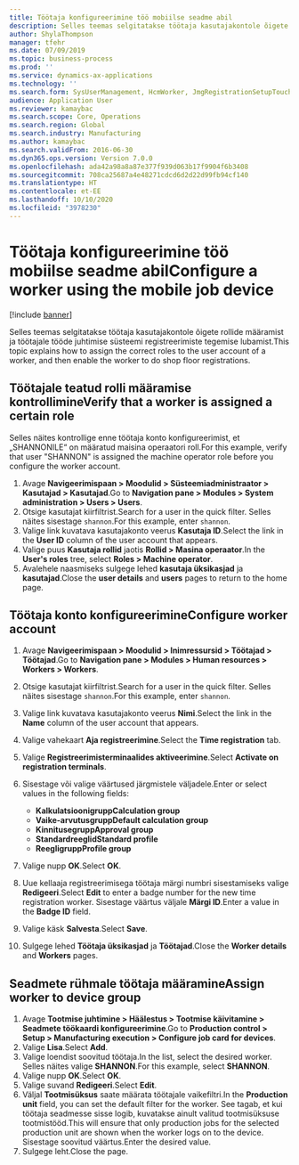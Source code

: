 ```yaml
---
title: Töötaja konfigureerimine töö mobiilse seadme abil
description: Selles teemas selgitatakse töötaja kasutajakontole õigete rollide määramist ja töötajale tööde juhtimise süsteemi registreerimiste tegemise lubamist.
author: ShylaThompson
manager: tfehr
ms.date: 07/09/2019
ms.topic: business-process
ms.prod: ''
ms.service: dynamics-ax-applications
ms.technology: ''
ms.search.form: SysUserManagement, HcmWorker, JmgRegistrationSetupTouch, JmgRegistrationSetupAssignUsers
audience: Application User
ms.reviewer: kamaybac
ms.search.scope: Core, Operations
ms.search.region: Global
ms.search.industry: Manufacturing
ms.author: kamaybac
ms.search.validFrom: 2016-06-30
ms.dyn365.ops.version: Version 7.0.0
ms.openlocfilehash: ada42a98a8a87e377f939d063b17f9904f6b3408
ms.sourcegitcommit: 708ca25687a4e48271cdcd6d2d22d99fb94cf140
ms.translationtype: HT
ms.contentlocale: et-EE
ms.lasthandoff: 10/10/2020
ms.locfileid: "3978230"
---
```

# <a name="configure-a-worker-using-the-mobile-job-device"></a><span data-ttu-id="1e7fb-103">Töötaja konfigureerimine töö mobiilse seadme abil</span><span class="sxs-lookup"><span data-stu-id="1e7fb-103">Configure a worker using the mobile job device</span></span>

[!include [banner](../../includes/banner.md)]

<span data-ttu-id="1e7fb-104">Selles teemas selgitatakse töötaja kasutajakontole õigete rollide määramist ja töötajale tööde juhtimise süsteemi registreerimiste tegemise lubamist.</span><span class="sxs-lookup"><span data-stu-id="1e7fb-104">This topic explains how to assign the correct roles to the user account of a worker, and then enable the worker to do shop floor registrations.</span></span>

## <a name="verify-that-a-worker-is-assigned-a-certain-role"></a><span data-ttu-id="1e7fb-105">Töötajale teatud rolli määramise kontrollimine</span><span class="sxs-lookup"><span data-stu-id="1e7fb-105">Verify that a worker is assigned a certain role</span></span>

<span data-ttu-id="1e7fb-106">Selles näites kontrollige enne töötaja konto konfigureerimist, et „SHANNONILE“ on määratud maisina operaatori roll.</span><span class="sxs-lookup"><span data-stu-id="1e7fb-106">For this example, verify that user "SHANNON" is assigned the machine operator role before you configure the worker account.</span></span>

1. <span data-ttu-id="1e7fb-107">Avage **Navigeerimispaan > Moodulid > Süsteemiadministraator > Kasutajad > Kasutajad**.</span><span class="sxs-lookup"><span data-stu-id="1e7fb-107">Go to **Navigation pane > Modules > System administration > Users > Users**.</span></span>
2. <span data-ttu-id="1e7fb-108">Otsige kasutajat kiirfiltrist.</span><span class="sxs-lookup"><span data-stu-id="1e7fb-108">Search for a user in the quick filter.</span></span> <span data-ttu-id="1e7fb-109">Selles näites sisestage `shannon`.</span><span class="sxs-lookup"><span data-stu-id="1e7fb-109">For this example, enter `shannon`.</span></span>
3. <span data-ttu-id="1e7fb-110">Valige link kuvatava kasutajakonto veerus **Kasutaja ID**.</span><span class="sxs-lookup"><span data-stu-id="1e7fb-110">Select the link in the **User ID** column of the user account that appears.</span></span>
4. <span data-ttu-id="1e7fb-111">Valige puus **Kasutaja rollid** jaotis **Rollid > Masina operaator**.</span><span class="sxs-lookup"><span data-stu-id="1e7fb-111">In the **User's roles** tree, select **Roles > Machine operator**.</span></span>
5. <span data-ttu-id="1e7fb-112">Avalehele naasmiseks sulgege lehed **kasutaja üksikasjad** ja **kasutajad**.</span><span class="sxs-lookup"><span data-stu-id="1e7fb-112">Close the **user details** and **users** pages to return to the home page.</span></span>

## <a name="configure-worker-account"></a><span data-ttu-id="1e7fb-113">Töötaja konto konfigureerimine</span><span class="sxs-lookup"><span data-stu-id="1e7fb-113">Configure worker account</span></span>
1. <span data-ttu-id="1e7fb-114">Avage **Navigeerimispaan > Moodulid > Inimressursid > Töötajad > Töötajad**.</span><span class="sxs-lookup"><span data-stu-id="1e7fb-114">Go to **Navigation pane > Modules > Human resources > Workers > Workers**.</span></span>
2. <span data-ttu-id="1e7fb-115">Otsige kasutajat kiirfiltrist.</span><span class="sxs-lookup"><span data-stu-id="1e7fb-115">Search for a user in the quick filter.</span></span> <span data-ttu-id="1e7fb-116">Selles näites sisestage `shannon`.</span><span class="sxs-lookup"><span data-stu-id="1e7fb-116">For this example, enter `shannon`.</span></span>
3. <span data-ttu-id="1e7fb-117">Valige link kuvatava kasutajakonto veerus **Nimi**.</span><span class="sxs-lookup"><span data-stu-id="1e7fb-117">Select the link in the **Name** column of the user account that appears.</span></span>
4. <span data-ttu-id="1e7fb-118">Valige vahekaart **Aja registreerimine**.</span><span class="sxs-lookup"><span data-stu-id="1e7fb-118">Select the **Time registration** tab.</span></span>
5. <span data-ttu-id="1e7fb-119">Valige **Registreerimisterminaalides aktiveerimine**.</span><span class="sxs-lookup"><span data-stu-id="1e7fb-119">Select **Activate on registration terminals**.</span></span>
6. <span data-ttu-id="1e7fb-120">Sisestage või valige väärtused järgmistele väljadele.</span><span class="sxs-lookup"><span data-stu-id="1e7fb-120">Enter or select values in the following fields:</span></span>  

    - <span data-ttu-id="1e7fb-121">**Kalkulatsioonigrupp**</span><span class="sxs-lookup"><span data-stu-id="1e7fb-121">**Calculation group**</span></span>  
    - <span data-ttu-id="1e7fb-122">**Vaike-arvutusgrupp**</span><span class="sxs-lookup"><span data-stu-id="1e7fb-122">**Default calculation group**</span></span>  
    - <span data-ttu-id="1e7fb-123">**Kinnitusegrupp**</span><span class="sxs-lookup"><span data-stu-id="1e7fb-123">**Approval group**</span></span>  
    - <span data-ttu-id="1e7fb-124">**Standardreeglid**</span><span class="sxs-lookup"><span data-stu-id="1e7fb-124">**Standard profile**</span></span>  
    - <span data-ttu-id="1e7fb-125">**Reegligrupp**</span><span class="sxs-lookup"><span data-stu-id="1e7fb-125">**Profile group**</span></span>  

7. <span data-ttu-id="1e7fb-126">Valige nupp **OK**.</span><span class="sxs-lookup"><span data-stu-id="1e7fb-126">Select **OK**.</span></span>
8. <span data-ttu-id="1e7fb-127">Uue kellaaja registreerimisega töötaja märgi numbri sisestamiseks valige **Redigeeri**.</span><span class="sxs-lookup"><span data-stu-id="1e7fb-127">Select **Edit** to enter a badge number for the new time registration worker.</span></span> <span data-ttu-id="1e7fb-128">Sisestage väärtus väljale **Märgi ID**.</span><span class="sxs-lookup"><span data-stu-id="1e7fb-128">Enter a value in the **Badge ID** field.</span></span>
9. <span data-ttu-id="1e7fb-129">Valige käsk **Salvesta**.</span><span class="sxs-lookup"><span data-stu-id="1e7fb-129">Select **Save**.</span></span>
10. <span data-ttu-id="1e7fb-130">Sulgege lehed **Töötaja üksikasjad** ja **Töötajad**.</span><span class="sxs-lookup"><span data-stu-id="1e7fb-130">Close the **Worker details** and **Workers** pages.</span></span>

## <a name="assign-worker-to-device-group"></a><span data-ttu-id="1e7fb-131">Seadmete rühmale töötaja määramine</span><span class="sxs-lookup"><span data-stu-id="1e7fb-131">Assign worker to device group</span></span>
1. <span data-ttu-id="1e7fb-132">Avage **Tootmise juhtimine > Häälestus > Tootmise käivitamine > Seadmete töökaardi konfigureerimine**.</span><span class="sxs-lookup"><span data-stu-id="1e7fb-132">Go to **Production control > Setup > Manufacturing execution > Configure job card for devices**.</span></span>
2. <span data-ttu-id="1e7fb-133">Valige **Lisa**.</span><span class="sxs-lookup"><span data-stu-id="1e7fb-133">Select **Add**.</span></span>
3. <span data-ttu-id="1e7fb-134">Valige loendist soovitud töötaja.</span><span class="sxs-lookup"><span data-stu-id="1e7fb-134">In the list, select the desired worker.</span></span> <span data-ttu-id="1e7fb-135">Selles näites valige **SHANNON**.</span><span class="sxs-lookup"><span data-stu-id="1e7fb-135">For this example, select **SHANNON**.</span></span>
4. <span data-ttu-id="1e7fb-136">Valige nupp **OK**.</span><span class="sxs-lookup"><span data-stu-id="1e7fb-136">Select **OK**.</span></span>
5. <span data-ttu-id="1e7fb-137">Valige suvand **Redigeeri**.</span><span class="sxs-lookup"><span data-stu-id="1e7fb-137">Select **Edit**.</span></span>
6. <span data-ttu-id="1e7fb-138">Väljal **Tootmisüksus** saate määrata töötajale vaikefiltri.</span><span class="sxs-lookup"><span data-stu-id="1e7fb-138">In the **Production unit** field, you can set the default filter for the worker.</span></span> <span data-ttu-id="1e7fb-139">See tagab, et kui töötaja seadmesse sisse logib, kuvatakse ainult valitud tootmisüksuse tootmistööd.</span><span class="sxs-lookup"><span data-stu-id="1e7fb-139">This will ensure that only production jobs for the selected production unit are shown when the worker logs on to the device.</span></span> <span data-ttu-id="1e7fb-140">Sisestage soovitud väärtus.</span><span class="sxs-lookup"><span data-stu-id="1e7fb-140">Enter the desired value.</span></span>
7. <span data-ttu-id="1e7fb-141">Sulgege leht.</span><span class="sxs-lookup"><span data-stu-id="1e7fb-141">Close the page.</span></span>

